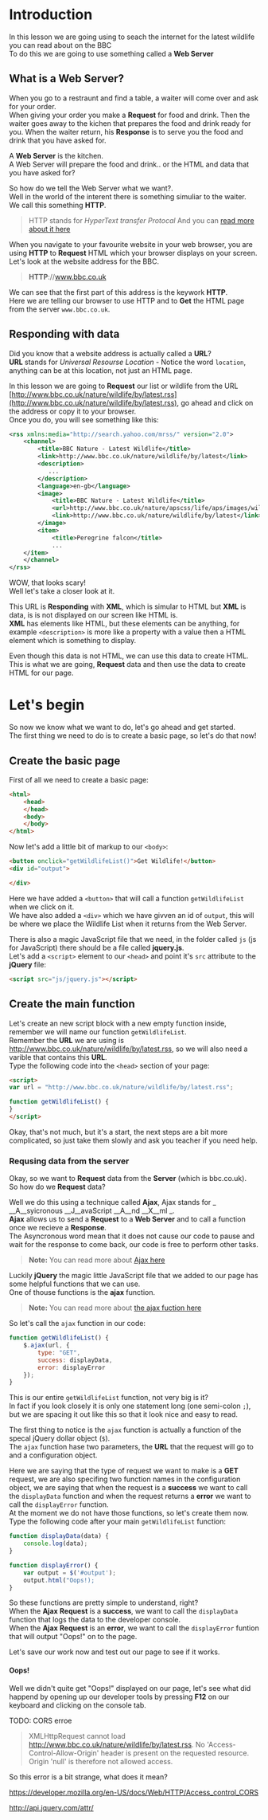 
# Introduction

In this lesson we are going using to seach the internet for the latest wildlife you can read about on the BBC<br>
To do this we are going to use something called a __Web Server__

## What is a __Web Server__?

When you go to a restraunt and find a table, a waiter will come over and ask for your order.<br>
When giving your order you make a __Request__ for food and drink.
Then the waiter goes away to the kichen that prepares the food and drink ready for you.
When the waiter return, his __Response__ is to serve you the food and drink that you have asked for.

A __Web Server__ is the kitchen.<br>
A Web Server will prepare the food and drink.. or the HTML and data that you have asked for?

So how do we tell the Web Server what we want?.<br>
Well in the world of the interent there is something simuliar to the waiter.<br>
We call this something __HTTP__.

> HTTP stands for _HyperText transfer Protocal_ And you can [read more about it here](https://www.w3schools.com/tags/ref_httpmethods.asp)

When you navigate to your favourite website in your web browser, you are using __HTTP__ to __Request__ HTML which your browser displays on your screen.<br>
Let's look at the website address for the BBC.

> __HTTP__://www.bbc.co.uk

We can see that the first part of this address is the keywork __HTTP__.<br>
Here we are telling our browser to use HTTP and to __Get__ the HTML page from the server `www.bbc.co.uk`.

## Responding with data

Did you know that a website address is actually called a __URL__?<br>
__URL__ stands for _Universal Resourse Location_ - Notice the word `location`, anything can be at this location, not just an HTML page.

In this lesson we are going to __Request__ our list or wildlife from the URL [http://www.bbc.co.uk/nature/wildlife/by/latest.rss](http://www.bbc.co.uk/nature/wildlife/by/latest.rss), go ahead and click on the address or copy it to your browser.<br>
Once you do, you will see something like this:

```XML
<rss xmlns:media="http://search.yahoo.com/mrss/" version="2.0">
    <channel>
        <title>BBC Nature - Latest Wildlife</title>
        <link>http://www.bbc.co.uk/nature/wildlife/by/latest</link>
        <description>
           ...
        </description>
        <language>en-gb</language>
        <image>
            <title>BBC Nature - Latest Wildlife</title>
            <url>http://www.bbc.co.uk/nature/apscss/life/aps/images/wildlife.jpg</url>
            <link>http://www.bbc.co.uk/nature/wildlife/by/latest</link>
        </image>
        <item>
            <title>Peregrine falcon</title>
            ...
    </item>
    </channel>
</rss>
```

WOW, that looks scary!<br>
Well let's take a closer look at it.

This URL is __Responding__ with __XML__, which is simular to HTML but __XML__ is data, is is not displayed on our screen like HTML is.<br>
__XML__ has elements like HTML, but these elements can be anything, for example `<description>` is more like a property with a value then a HTML element which is something to display.

Even though this data is not HTML, we can use this data to create HTML.<br>
This is what we are going, __Request__ data and then use the data to create HTML for our page.

# Let's begin

So now we know what we want to do, let's go ahead and get started.<br>
The first thing we need to do is to create a basic page, so let's do that now!

## Create the basic page

First of all we need to create a basic page:

```HTML
<html>
    <head>
    </head>
    <body>
    </body>
</html>
```

Now let's add a little bit of markup to our `<body>`:

```HTML
<button onclick="getWildlifeList()">Get Wildlife!</button>
<div id="output">

</div>
```

Here we have added a `<button>` that will call a function `getWildlifeList` when we click on it.<br>
We have also added a `<div>` which we have givven an id of `output`, this will be where we place the Wildlife List when it returns from the Web Server.

There is also a magic JavaScript file that we need, in the folder called `js` (js for JavaScript) there should be a file called __jquery.js__.<br>
Let's add a `<script>` element to our `<head>` and point it's `src` attribute to the __jQuery__ file:

```HTML
<script src="js/jquery.js"></script>
```

## Create the main function

Let's create an new script block with a new empty function inside, remember we will name our function `getWildlifeList`.<br>
Remember the __URL__ we are using is http://www.bbc.co.uk/nature/wildlife/by/latest.rss, so we will also need a varible that contains this __URL__.<br>
Type the following code into the `<head>` section of your page:

```HTML
<script>
var url = "http://www.bbc.co.uk/nature/wildlife/by/latest.rss";

function getWildlifeList() {
}
</script>
```

Okay, that's not much, but it's a start, the next steps are a bit more complicated, so just take them slowly and ask you teacher if you need help.

### Requsing data from the server

Okay, so we want to __Request__ data from the __Server__ (which is bbc.co.uk).<br>
So how do we __Request__ data?

Well we do this using a technique called __Ajax__, Ajax stands for _ __A__syicronous __J__avaScript __A__nd __X__ml _.<br>
__Ajax__ allows us to send a __Request__ to a __Web Server__ and to call a function once we recieve a __Response__.<br>
The Asyncronous word mean that it does not cause our code to pause and wait for the response to come back, our code is free to perform other tasks.

> __Note:__ You can read more about [Ajax here](https://www.w3schools.com/xml/ajax_intro.asp)

Luckily __jQuery__ the magic little JavaScript file that we added to our page has some helpful functions that we can use.<br>
One of thouse functions is the __ajax__ function.

> __Note:__ You can read more about [the ajax fuction here](http://api.jquery.com/)

So let's call the `ajax` function in our code:

```JavaScript
function getWildlifeList() {
    $.ajax(url, {
        type: "GET",
        success: displayData,
        error: displayError
    });
}
```

This is our entire `getWildlifeList` function, not very big is it?<br>
In fact if you look closely it is only one statement long (one semi-colon `;`), but we are spacing it out like this so that it look nice and easy to read.<br>

The first thing to notice is the `ajax` function is actually a function of the specal jQuery dollar object (`$`).<br>
The `ajax` function hase two parameters, the __URL__ that the request will go to and a configuration object.<br>

Here we are saying that the type of request we want to make is a __GET__ request, we are also specifing two function names in the configuration object, we are saying that when the request is a __success__ we want to call the `displayData` function and when the request returns a __error__ we want to call the `displayError` function.<br>
At the moment we do not have those functions, so let's create them now.<br>
Type the following code after your main `getWildlifeList` function:

```JavaScript
function displayData(data) {
    console.log(data);
}

function displayError() {
    var output = $('#output');
    output.html("Oops!);
}
```

So these functions are pretty simple to understand, right?<br>
When the __Ajax__ __Request__ is a __success__, we want to call the `displayData` function that logs the data to the developer console.<br>
When the __Ajax__ __Request__ is an __error__, we want to call the `displayError` funtion that will output "Oops!" on to the page.

Let's save our work now and test out our page to see if it works.

#### Oops!

Well we didn't quite get "Oops!" displayed on our page, let's see what did happend by opening up our developer tools by pressing __F12__ on our keyboard and clicking on the console tab.

TODO: CORS erroe

> XMLHttpRequest cannot load http://www.bbc.co.uk/nature/wildlife/by/latest.rss. No 'Access-Control-Allow-Origin' header is present on the requested resource. Origin 'null' is therefore not allowed access.

So this error is a bit strange, what does it mean?

https://developer.mozilla.org/en-US/docs/Web/HTTP/Access_control_CORS


http://api.jquery.com/attr/

